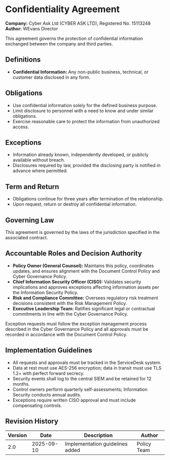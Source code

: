 # Confidentiality Agreement

**Company:** Cyber Ask Ltd (CYBER ASK LTD), Registered No. 15113248  
**Author:** WEvans Director

This agreement governs the protection of confidential information exchanged between the company and third parties.

## Definitions

- **Confidential Information:** Any non-public business, technical, or customer data disclosed in any form.

## Obligations

- Use confidential information solely for the defined business purpose.
- Limit disclosure to personnel with a need to know and under similar obligations.
- Exercise reasonable care to protect the information from unauthorized access.

## Exceptions

- Information already known, independently developed, or publicly available without breach.
- Disclosures required by law, provided the disclosing party is notified in advance where permitted.

## Term and Return

- Obligations continue for three years after termination of the relationship.
- Upon request, return or destroy all confidential information.

## Governing Law

This agreement is governed by the laws of the jurisdiction specified in the associated contract.

## Accountable Roles and Decision Authority

- **Policy Owner (General Counsel):** Maintains this policy, coordinates updates, and ensures alignment with the Document Control Policy and Cyber Governance Policy.
- **Chief Information Security Officer (CISO):** Validates security implications and approves exceptions affecting information assets per the Information Security Policy.
- **Risk and Compliance Committee:** Oversees regulatory risk treatment decisions consistent with the Risk Management Policy.
- **Executive Leadership Team:** Ratifies significant legal or contractual commitments in line with the Cyber Governance Policy.

Exception requests must follow the exception management process described in the Cyber Governance Policy and all approvals must be recorded in accordance with the Document Control Policy.


## Implementation Guidelines
- All requests and approvals must be tracked in the ServiceDesk system.
- Data at rest must use AES-256 encryption; data in transit must use TLS 1.2+ with perfect forward secrecy.
- Security events shall log to the central SIEM and be retained for 12 months.
- Control owners perform quarterly self-assessments; Information Security conducts annual audits.
- Exceptions require written CISO approval and must include compensating controls.

## Revision History

| Version | Date | Description | Author |
| ------- | ---------- | ----------------------- | ------ |
| 2.0     | 2025-09-10 | Implementation guidelines added | Policy Team |
